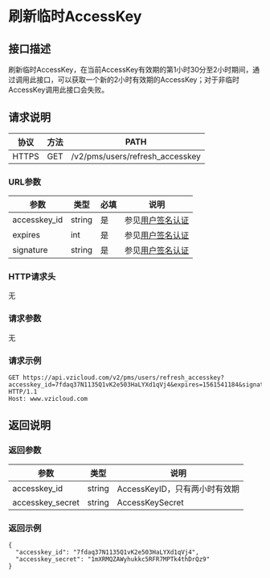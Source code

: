 # 刷新临时AccessKey

## 接口描述

刷新临时AccessKey，在当前AccessKey有效期的第1小时30分至2小时期间，通过调用此接口，可以获取一个新的2小时有效期的AccessKey；对于非临时AccessKey调用此接口会失败。

## 请求说明

协议 | 方法 | PATH 
---|---|---
HTTPS | GET | /v2/pms/users/refresh_accesskey

### URL参数

参数 | 类型 | 必填 | 说明
---|---|---|---
accesskey_id | string | 是 | 参见[用户签名认证](/SIGNATURE.md)
expires | int | 是 | 参见[用户签名认证](/SIGNATURE.md)
signature | string | 是 | 参见[用户签名认证](/SIGNATURE.md)

### HTTP请求头

无

### 请求参数

无

### 请求示例

```
GET https://api.vzicloud.com/v2/pms/users/refresh_accesskey?accesskey_id=7fdaq37N1135Q1vK2e503HaLYXd1qVj4&expires=1561541184&signature=mF28sM7%2Fv5arqt4gRO7XLipdKDM%3D HTTP/1.1
Host: www.vzicloud.com
```

## 返回说明

### 返回参数

参数 | 类型 | 说明
---|---|---
accesskey_id | string | AccessKeyID，只有两小时有效期
accesskey_secret | string | AccessKeySecret

### 返回示例

```
{
  "accesskey_id": "7fdaq37N1135Q1vK2e503HaLYXd1qVj4",
  "accesskey_secret": "1mXRMQZAWyhukkc5RFR7MPTk4thDrQz9"
}
```